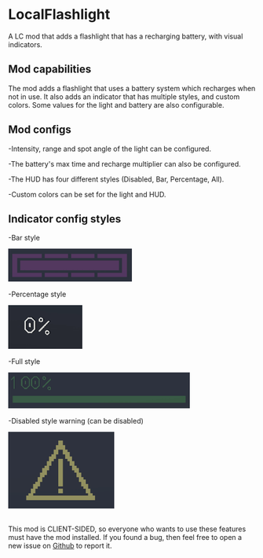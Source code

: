 # LocalFlashlight

A LC mod that adds a flashlight that has a recharging battery, with visual indicators.

## Mod capabilities
The mod adds a flashlight that uses a battery system which recharges when not in use. It also adds an indicator that has multiple styles, and custom colors. Some values for the light and battery are also configurable.

## Mod configs
-Intensity, range and spot angle of the light can be configured.

-The battery's max time and recharge multiplier can also be configured.

-The HUD has four different styles (Disabled, Bar, Percentage, All).

-Custom colors can be set for the light and HUD.

## Indicator config styles
-Bar style

![bar style](https://github.com/ever39/LocalFlashlight/raw/main/assets/readmeAssets/barStyle.gif)

-Percentage style

![percent style](https://github.com/ever39/LocalFlashlight/raw/main/assets/readmeAssets/percentageStyle.gif)

-Full style

![full style](https://github.com/ever39/LocalFlashlight/raw/main/assets/readmeAssets/fullStyle.gif)

-Disabled style warning (can be disabled)

![low battery warning](https://github.com/ever39/LocalFlashlight/raw/main/assets/readmeAssets/disabledWarning.png)



##

This mod is CLIENT-SIDED, so everyone who wants to use these features must have the mod installed.
If you found a bug, then feel free to open a new issue on [Github](https://github.com/ever39/LocalFlashlight/issues) to report it.
